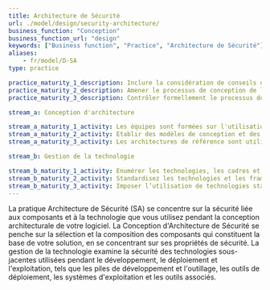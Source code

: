 ```yaml
---
title: Architecture de Sécurité
url: ./model/design/security-architecture/
business_function: "Conception"
business_function_url: "design"
keywords: ["Business function", "Practice", "Architecture de Sécurité"]
aliases:
    - fr/model/D-SA
type: practice

practice_maturity_1_description: Inclure la considération de conseils de sécurité proactifs dans le processus de conception logicielle.
practice_maturity_2_description: Amener le processus de conception de logiciels vers des services sécurisés reconnus et la conception sécurisée par défaut.
practice_maturity_3_description: Contrôler formellement le processus de conception de logiciels et valider l'utilisation de composants sécurisés.

stream_a: Conception d'architecture

stream_a_maturity_1_activity: Les équipes sont formées sur l'utilisation des principes de base de la sécurité durant la phase de conception
stream_a_maturity_2_activity: Etablir des modèles de conception et des solutions de sécurité communs.
stream_a_maturity_3_activity: Les architectures de référence sont utilisées et évaluées continuellement en vue de leur adoption et par rapport à leur pertinence.

stream_b: Gestion de la technologie

stream_b_maturity_1_activity: Enumérer les technologies, les cadres et les outils d'intégration de la solution globale pour identifier les risques.
stream_b_maturity_2_activity: Standardisez les technologies et les frameworks à utiliser pour les différentes applications
stream_b_maturity_3_activity: Imposer l’utilisation de technologies standards sur tous les développements logiciels.
---
```


La pratique Architecture de Sécurité (SA) se concentre sur la sécurité liée aux composants et à la technologie que vous utilisez pendant la conception architecturale de votre logiciel. La Conception d'Architecture de Sécurité se penche sur la sélection et la composition des composants qui constituent la base de votre solution, en se concentrant sur ses propriétés de sécurité. La gestion de la technologie examine la sécurité des technologies sous-jacentes utilisées pendant le développement, le déploiement et l'exploitation, tels que les piles de développement et l'outillage, les outils de déploiement, les systèmes d'exploitation et les outils associés.

